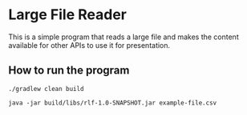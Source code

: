 # Large File Reader
This is a simple program that reads a large file and makes the content available for other APIs to use it for presentation.

## How to run the program
```
./gradlew clean build

java -jar build/libs/rlf-1.0-SNAPSHOT.jar example-file.csv
```
